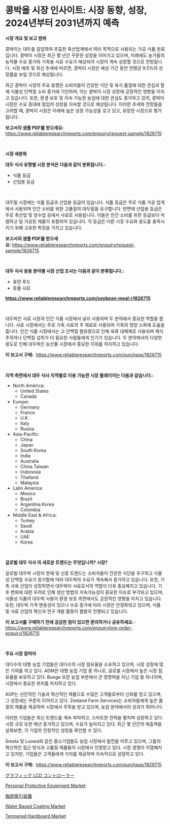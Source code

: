 <p><h1>콩박을 시장 인사이트: 시장 동향, 성장, 2024년부터 2031년까지 예측</h1></p><p><strong>시장 개요 및 보고 범위</strong></p>
<p><p>콩박이는 대두를 갈압하여 추출한 축산업계에서 여러 목적으로 사용되는 가공 식품 원료입니다. 콩박이 시장은 최근 몇 년간 꾸준한 성장을 이어가고 있으며, 미래에도 농가들의 농작물 수요 증가와 가축용 사료 수요가 예상되어 시장이 계속 성장할 것으로 전망됩니다. 시장 예측 및 최신 추세에 따르면, 콩박이 시장은 예상 기간 동안 연평균 9.5%의 성장률을 보일 것으로 예상됩니다.</p><p>최근 콩박이 시장의 주요 동향은 소비자들이 건강한 식단 및 육식 품질에 대한 관심과 함께 식물성 단백질 소비 증가에 기인하며, 이는 콩박이 시장 성장에 긍정적인 영향을 미치고 있습니다. 또한, 환경 보호 및 지속 가능한 농업에 대한 관심도 증가하고 있어, 콩박이 시장은 수요 증대에 힘입어 성장을 지속할 것으로 예상됩니다. 이러한 추세와 전망들을 고려할 때, 콩박이 시장은 미래에 높은 성장 가능성을 갖고 있고, 유망한 시장으로 평가됩니다.</p></p>
<p><strong>보고서의 샘플 PDF를 받으세요:</strong> <a href="https://www.reliableresearchreports.com/enquiry/request-sample/1826715">https://www.reliableresearchreports.com/enquiry/request-sample/1826715</a></p>
<p>&nbsp;</p>
<p><strong>시장 세분화</strong></p>
<p><strong>대두 식사 유형별 시장 분석은 다음과 같이 분류됩니다.:</strong></p>
<p><ul><li>식품 등급</li><li>산업용 등급</li></ul></p>
<p>&nbsp;</p>
<p><p>대두밀 시장에는 식품 등급과 산업용 등급이 있습니다. 식품 등급은 주로 식품 가공 업계에서 사용되며 인간 소비를 위한 고품질의 대두밀을 요구합니다. 반면에 산업용 등급은 주로 축산업 및 양수업 등에서 사료로 사용됩니다. 이들은 인간 소비를 위한 등급보다 저렴하고 덜 가공된 제품이 포함되어 있습니다. 각 등급은 다른 시장 수요와 용도를 충족시키기 위해 고유한 특징을 가지고 있습니다.</p></p>
<p><strong>보고서의 샘플 PDF를 받으세요:</strong>&nbsp;<a href="https://www.reliableresearchreports.com/enquiry/request-sample/1826715">https://www.reliableresearchreports.com/enquiry/request-sample/1826715</a></p>
<p>&nbsp;</p>
<p><strong> 대두 식사 응용 분야별 시장 산업 조사는 다음과 같이 분류됩니다.:</strong></p>
<p><ul><li>휴먼 푸드</li><li>동물 사료</li></ul></p>
<p><strong><a href="https://www.reliableresearchreports.com/soybean-meal-r1826715">https://www.reliableresearchreports.com/soybean-meal-r1826715</a></strong></p>
<p>&nbsp;</p>
<p><p>대두박은 사료 시장과 인간 식품 시장에서 널리 사용되며 두 분야에서 중요한 역할을 합니다. 사료 시장에서는 주로 가축 사료의 주 재료로 사용되며 가축의 영양 소화에 도움을 줍니다. 인간 식품 시장에서는 고 단백질 함유량으로 인해 육류 대체제로 사용되며 채식주의자나 단백질 섭취가 더 필요한 사람들에게 인기가 있습니다. 두 분야에서의 다양한 용도로 인해 대두박은 농산물 시장에서 중요한 지위를 차지하고 있습니다.</p></p>
<p><strong>이 보고서 구매:</strong>&nbsp; <a href="https://www.reliableresearchreports.com/purchase/1826715">https://www.reliableresearchreports.com/purchase/1826715</a></p>
<p>&nbsp;</p>
<p><strong>지역 측면에서 대두 식사 지역별로 이용 가능한 시장 플레이어는 다음과 같습니다.:</strong></p>
<p><ul>
    <li>
        North America:
        <ul>
            <li>United States</li>
            <li>Canada</li>
        </ul>
    </li>
    <li>
        Europe:
        <ul>
            <li>Germany</li>
            <li>France</li>
            <li>U.K.</li>
            <li>Italy</li>
            <li>Russia</li>
        </ul>
    </li>
    <li>
        Asia-Pacific:
        <ul>
            <li>China</li>
            <li>Japan</li>
            <li>South Korea</li>
            <li>India</li>
            <li>Australia</li>
            <li>China Taiwan</li>
            <li>Indonesia</li>
            <li>Thailand</li>
            <li>Malaysia</li>
        </ul>
    </li>
    <li>
        Latin America:
        <ul>
            <li>Mexico</li>
            <li>Brazil</li>
            <li>Argentina Korea</li>
            <li>Colombia</li>
        </ul>
    </li>
    <li>
        Middle East & Africa:
        <ul>
            <li>Turkey</li>
            <li>Saudi</li>
            <li>Arabia</li>
            <li>UAE</li>
            <li>Korea</li>
        </ul>
    </li>
    </ul></p>
<p>&nbsp;</p>
<p><strong>글로벌 대두 식사 의 새로운 트렌드는 무엇입니까? 시장?</strong></p>
<p><p>글로벌 대두박 시장의 현재 및 신흥 트렌드는 소비자들이 건강한 식단을 추구하고 식물성 단백질 수요가 증가함에 따라 대두박의 수요가 계속해서 증가하고 있습니다. 또한, 가축 사육 산업이 성장하면서 대두박이 사료로서의 역할이 더욱 중요해지고 있습니다. 기후 변화에 대한 우려로 인해 생산 방법의 지속가능성이 중요한 이슈로 부각되고 있으며, 식물성 식품의 대두박 사용이 환경 보호 측면에서도 긍정적인 영향을 미치고 있습니다. 또한, 대두박 가격 변동성이 있으나 수요 증가에 따라 시장은 안정화되고 있으며, 식품 및 사료 산업의 혁신과 연구 개발 활동이 활발히 진행되고 있습니다.</p></p>
<p><strong>이 보고서를 구매하기 전에 궁금한 점이 있으면 문의하거나 공유하세요.</strong>- <a href="https://www.reliableresearchreports.com/enquiry/pre-order-enquiry/1826715">https://www.reliableresearchreports.com/enquiry/pre-order-enquiry/1826715</a></p>
<p>&nbsp;</p>
<p><strong>주요 시장 참여자</strong></p>
<p><p>대다수의 대형 농업 기업들은 대다수의 시장 점유율을 소유하고 있으며, 시장 성장에 많은 기여를 하고 있다. ADM은 대형 농업 기업 중 하나로, 글로벌 시장에서 높은 시장 점유율을 보유하고 있다. Bunge 또한 농업 부문에서 큰 영향력을 지닌 기업 중 하나이며, 시장에서 중요한 위치를 차지하고 있다. </p><p>AGP는 선진적인 기술과 혁신적인 제품으로 수많은 고객들로부터 신뢰를 얻고 있으며, 그 성장세는 꾸준히 이어지고 있다. Zeeland Farm Services는 소비자들에게 높은 품질의 제품을 제공하여 시장에서 주목을 받고 있으며, 농업 분야에서의 성과가 뛰어나다.</p><p>이러한 기업들은 최신 트랜드를 계속 파악하고, 스마트한 전략을 펼치며 성장하고 있다. 시장 규모 또한 매년 증가하고 있으며, 수요가 높아지고 있다. 최근 몇 년간의 매출액을 살펴보면, 각 기업의 안정적인 성장을 확인할 수 있다.</p><p>Sresta 및 Luowa와 같은 중소기업들도 농업 시장에서 발전을 이루고 있으며, 그들의 혁신적인 접근 방식과 고품질 제품들이 시장에서 인정받고 있다. 시장 경쟁이 치열해지고 있지만, 기업들은 고객들에게 가치를 제공하며 지속적으로 성장하고 있다.</p></p>
<p><strong>이 보고서 구매:</strong>&nbsp;&nbsp;<a href="https://www.reliableresearchreports.com/purchase/1826715">https://www.reliableresearchreports.com/purchase/1826715</a></p>
<p><p><a href="https://github.com/lrlmopnhwd79300/Market-Research-Report-List-1/blob/main/958515130062.md">グラフィック LCD コントローラー</a></p><p><a href="https://github.com/ChiragRp1/Market-Research-Report-List-4/blob/main/personal-protective-equipment-market.md">Personal Protective Equipment Market</a></p><p><a href="https://github.com/wkuactfdzwizk06/Market-Research-Report-List-1/blob/main/382083130059.md">脂肪吸引装置</a></p><p><a href="https://issuu.com/reportprime-2/docs/water-based-coating-market-size-2030.pptx">Water Based Coating Market</a></p><p><a href="https://issuu.com/reportprime-2/docs/tempered-hardboard-market-size-2030.pptx">Tempered Hardboard Market</a></p></p>